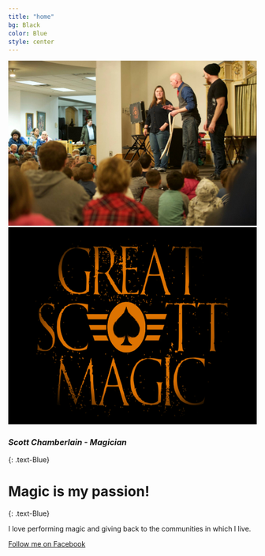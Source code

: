 ```yaml
---
title: "home"
bg: Black
color: Blue
style: center
---
```


<img src="img/Orem Library 2017-18.jpg" alt="Orem Library">
<img src="img/GSM.png" alt="Great Scott Magic" width="600" height="400">


### *Scott Chamberlain - Magician*
{: .text-Blue}

<!--<span class="fa-stack subtlecircle" style="font-size:100px; background:rgba(255,166,0,0.1)">
  <i class="fa fa-circle fa-stack-2x text-white"></i>
  <i class="fa fa-bicycle fa-stack-1x text-orange"></i>
</span>-->

# Magic is my passion!
{: .text-Blue}


I love performing magic and giving back to the communities in which I live.

[Follow me on Facebook](https://www.facebook.com/scottchamberlainmagic)
